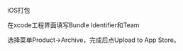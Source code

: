 iOS打包
<div>

<div>

在xcode工程界面填写Bundle Identifier和Team

</div>

<div>

选择菜单Product-&gt;Archive，完成后点Upload to App Store。

</div>

</div>
